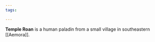 ```yaml
---
tags:

---
```

**Temple Roan** is a human paladin from a small village in southeastern [[Aemora]].